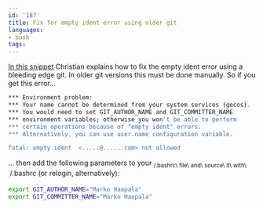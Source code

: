 ```yaml
---
id: '187'
title: Fix for empty ident error using older git
languages:
- bash
tags:
---
```

[In this snippet](http://snippets.aktagon.com/snippets/157-Installing-compiling-and-using-git-with-Ruby-on-Rails-on-Mac-OS-X-Leopard-and-Debian-Linux-) Christian explains how to fix the empty ident error using a bleeding edge git. In older git versions this must be done manually. So if you get this error...


```bash
*** Environment problem:
*** Your name cannot be determined from your system services (gecos).
*** You would need to set GIT_AUTHOR_NAME and GIT_COMMITTER_NAME
*** environment variables; otherwise you won't be able to perform
*** certain operations because of "empty ident" errors.
*** Alternatively, you can use user.name configuration variable.

fatal: empty ident  <.....@......com> not allowed
```
    

... then add the following parameters to your <sub>/.bashrc\\ file\\ and\\ source\\ it\\ with\\ .</sub>/.bashrc (or relogin, alternatively):


```bash
export GIT_AUTHOR_NAME="Marko Haapala"
export GIT_COMMITTER_NAME="Marko Haapala"
```
    

